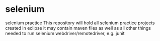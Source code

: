 # selenium
selenium practice
This repository will hold all selenium practice projects created in eclipse
it may contain maven files as well as all other things needed to run selenium webdriver/remotedriver, e.g. junit
